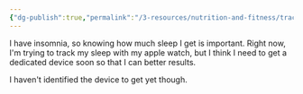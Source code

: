 ```yaml
---
{"dg-publish":true,"permalink":"/3-resources/nutrition-and-fitness/tracking-sleep/","tags":["🌱_Processing","biofeedback","🏆_health"],"updated":"2025-10-18T23:14:13.770-07:00"}
---
```


I have insomnia, so knowing how much sleep I get is important. Right now, I'm trying to track my sleep with my apple watch, but I think I need to get a dedicated device soon so that I can better results.

I haven't identified the device to get yet though.